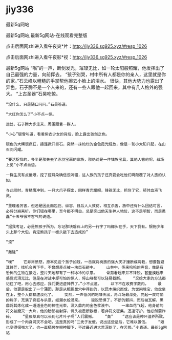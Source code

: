 # jiy336
最新5g网站

最新5g网站,最新5g网站-在线观看完整版

点击后面网zhi进入看午夜爽*片：http://jiy336.sg925.xyz/#resp_1026

点击后面网zhi进入看午夜影*视：http://jiy336.sg925.xyz/#resp_1026

最新5g网站    “嗡”的一声，断剑发光，璀璨无比，如一轮太阳般照耀，他发挥出了自己最强的力量，向前挥去。    “孩子别哭，村中所有人都是你的亲人，这里就是你的家。”石云峰以粗糙的手掌帮他擦去小脸上的泪水。    很快，其他大势力也露出了异色，石子腾不是一个人来的，还有一些人跟他一起回来，其中有几人格外的强大。    “上古圣器”石昊吃惊。

    “没什么，只是随口问问。”石昊答道。

    “大红你怎么了”小不点一惊。

    远处，石子腾大步走来，周围跟着一群人。

    “小心”银雪叫道，看着紫衣少女的背后，脸上露出骇然之色。

    银色的大鳄很疯狂，接连掀开巨石，突然一抹灿烂的金色霞光绽放，像是一轮小太阳升起，在山石间闪耀。

    “要活捉我的，多半是那失去了赤羽宝扇的家族，那绝对是一件镇族宝具，其他人管他呢，战场上见”小不点自语。

    一群生灵有点傻眼，挖了挖耳朵确信没听错，这人族的孩子还真要会吃他们啊颠覆了对人族的认知。

    与此同时，青鳞鹰冲到，一只大爪子探出，同样青光耀眼，锋锐无比，抓住了它，顿时血液飞溅。

    “重瞳者厉害，但若是因此而包庇、纵容，日后人人效仿，相互杀害，族中还有什么团结可言，必将分崩离析。你们错在哪里，至今都不明白，总是突出他天生神人地位，这不是明智，而是愚蠢”十五爷很不客气的说道。

    “据我考证，必是熊孩子所为。忘记那块磐石上的另一行字了吗榔头在手，天下我有。银袍少年头上那个大包，肯定熊孩子一榔头敲下去造成的”

    “滚”

    “轰隆”

    “噗”    它非常愤怒，原本见这个孩子凶残，一击就将树族的强大天才撞断成两截，想要暂避其锋芒，找机会再下手，不曾想差点被一块巨石砸中。    山林中，传来呜呜的声音，像是有恐怖的生物在接近，整片天地都有了一种冰冷的杀意。    骨剪看起来并不锋锐，甚至摸起来感觉光滑无比，但是在对战中却可怕的惊人，将山峰都可以轻易截断。    “交给大家的方法都记住了吧，用心去感应，我们要进虚神界了。”小不点道。    以下不在收费字数内。    最后，他更是取出了一个蒲团，那是从鲲鹏巢穴中得到的，以昆木编织而成，为世间瑰宝，他盘坐在上，整个人都都虚淡化了。    突然，一声低沉的咆哮传出，角斗场最深处，亮起一双可怕的眸子，充满了疯狂与杀意，如潮水般涌来。    狻猊恐惧了，不断的颤抖，而后被瓦解，黑鼎将其炼化成一道道金色的神性光束，没入鼎内的金色浆液中。    一串血花飞起，他身前的符文被磨灭一大片，他的肋部被射穿，骨头被震断数根，若非符文密集，迅速守护，他必然要炸碎。    “星辰草真可以长到七片叶子啊”人们震撼。    “轰”    “这应该是神环滋养所致，形成了一个肉身洞天不会吧，这是真的吗”二秃子发傻，说出这些话后，它难以置信。    “娘也变得很强大了。也一直栖居在柳神脚下，不过最近进大荒深处了，在苦修。”小青道。最新5g网站
